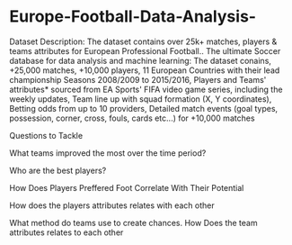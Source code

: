 # Europe-Football-Data-Analysis-
Dataset Description: The dataset contains over 25k+ matches, players & teams attributes for European Professional Football.. The ultimate Soccer database for data analysis and machine learning: The dataset conains, +25,000 matches, +10,000 players, 11 European Countries with their lead championship Seasons 2008/2009 to 2015/2016, Players and Teams' attributes* sourced from EA Sports' FIFA video game series, including the weekly updates, Team line up with squad formation (X, Y coordinates), Betting odds from up to 10 providers, Detailed match events (goal types, possession, corner, cross, fouls, cards etc...) for +10,000 matches

Questions to Tackle

What teams improved the most over the time period?

Who are the best players?

How Does Players Preffered Foot Correlate With Their Potential

How does the players attributes relates with each other

What method do teams use to create chances. How Does the team attributes relates to each other
